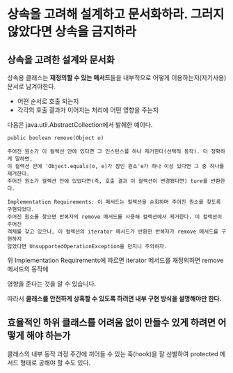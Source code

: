 # 상속을 고려해 설계하고 문서화하라. 그러지 않았다면 상속을 금지하라

## 상속을 고려한 설계와 문서화
상속용 클래스는 **재정의할 수 있는 메서드**들을 내부적으로 어떻게 이용하는지(자기사용) 문서로 남겨야한다.
- 어떤 순서로 호출 되는지
- 각각의 호출 결과가 이어지는 처리에 어떤 영향을 주는지

다음은 java.util.AbstractCollection에서 발췌한 예이다.
```text
public boolean remove(Object o)

주어진 원소가 이 컬렉션 안에 있다면 그 인스턴스를 하나 제거한다(선택적 동작). 더 정확하게 말하면,
이 컬렉션 안에 'Object.equals(o, e)가 참인 원소'e가 하나 이상 있다면 그 중 하나를 제거한다.
주어진 원소가 컬렉션 안에 있었다면(즉, 호출 결과 이 컬렉션이 변경됐다면) ture를 반환한다.

Implementation Requirements: 이 메서드는 컬렉션을 순회하며 주어진 원소를 찾도록 구현되었다.
주어진 원소를 찾으면 반복자의 remove 메서드를 사용해 컬렉션에서 제거한다. 이 컬렉션이 주어진
객체를 갖고 있으나, 이 컬렉션의 iterator 메서드가 반환한 반복자가 remove 메서드를 구현하지
않았다면 UnsupportedOperationException을 던지니 주의하자.
```

위 Implementation Requirements에 따르면 iterator 메서드를 재정의하면 remove 메서드의 동작에

영향을 준다는 것을 알 수 있습니다.

따라서 **클래스를 안전하게 상혹할 수 있도록 하려면 내부 구현 방식을 설명해야만 한다.**


## 효율적인 하위 클래스를 어려움 없이 만들수 있게 하려면 어떻게 해야 하는가
클래스의 내부 동작 과정 주간에 끼어들 수 있는 훅(hook)을 잘 선별하여 protected 메서드 형태로 공해야 할 수도 있다.

